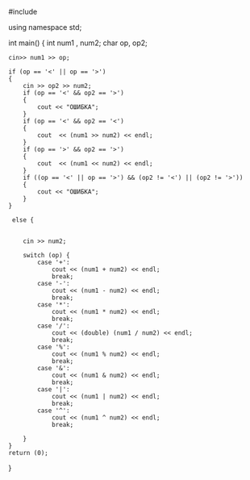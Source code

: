#include <iostream>

using namespace std;

int main()
{
    int num1 , num2;
    char op, op2;

    cin>> num1 >> op;

    if (op == '<' || op == '>')
    {
        cin >> op2 >> num2;
        if (op == '<' && op2 == '>')
        {
            cout << "ОШИБКА";
        }
        if (op == '<' && op2 == '<')
        {
            cout  << (num1 >> num2) << endl;
        }
        if (op == '>' && op2 == '>')
        {
            cout  << (num1 << num2) << endl;
        }
        if ((op == '<' || op == '>') && (op2 != '<') || (op2 != '>'))
        {
            cout << "ОШИБКА";
        }
    }

     else {


        cin >> num2;

        switch (op) {
            case '+':
                cout << (num1 + num2) << endl;
                break;
            case '-':
                cout << (num1 - num2) << endl;
                break;
            case '*':
                cout << (num1 * num2) << endl;
                break;
            case '/':
                cout << (double) (num1 / num2) << endl;
                break;
            case '%':
                cout << (num1 % num2) << endl;
                break;
            case '&':
                cout << (num1 & num2) << endl;
                break;
            case '|':
                cout << (num1 | num2) << endl;
                break;
            case '^':
                cout << (num1 ^ num2) << endl;
                break;

        }
    }
    return (0);
}
